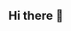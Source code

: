 ## Hi there 👋

<!--
**wajahat-del/wajahat-del** is a ✨ _special_ ✨ repository because its `README.md` (this file) appears on your GitHub profile.

Here are some ideas to get you started:
i am wajahat 
- 🔭 I’m currently working on ...telegram
- 🌱 I’m currently learning ...python programing
- 👯 I’m looking to collaborate on ...
- 🤔 I’m looking for help with ...
- 💬 Ask me about ...
- 📫 How to reach me: ...
- 😄 Pronouns: ...
- ⚡ Fun fact: ...
-->
